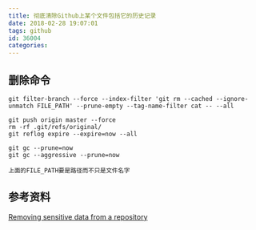 ```yaml
---
title: 彻底清除Github上某个文件包括它的历史记录
date: 2018-02-28 19:07:01
tags: github
id: 36004
categories:
---
```



## 删除命令

```
git filter-branch --force --index-filter 'git rm --cached --ignore-unmatch FILE_PATH' --prune-empty --tag-name-filter cat -- --all

git push origin master --force
rm -rf .git/refs/original/
git reflog expire --expire=now --all

git gc --prune=now
git gc --aggressive --prune=now
```

    上面的FILE_PATH要是路径而不只是文件名字

## 参考资料

[Removing sensitive data from a repository](https://help.github.com/articles/removing-sensitive-data-from-a-repository/)